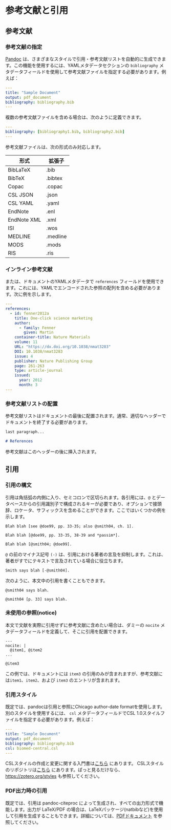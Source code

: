 # 参考文献と引用

## 参考文献

### 参考文献の指定

[Pandoc](https://pandoc.org/MANUAL.html#citations) は、さまざまなスタイルで引用・参考文献リストを自動的に生成できます。この機能を使用するには、YAMLメタデータセクションの `bibliography` メタデータフィールドを使用して参考文献ファイルを指定する必要があります。例えば：

```yaml
---
title: "Sample Document"
output: pdf_document
bibliography: bibliography.bib
---

```

複数の参考文献ファイルを含める場合は、次のように定義できます。

```yaml
---
bibliography: [bibliography1.bib, bibliography2.bib]
---

```

参考文献ファイルは、次の形式のみ対応します。

| 形式        | 拡張子          |
| ----------- | -------------- |
| BibLaTeX    | .bib           |
| BibTeX      | .bibtex        |
| Copac       | .copac         |
| CSL JSON    | .json          |
| CSL YAML    | .yaml          |
| EndNote     | .enl           |
| EndNote XML | .xml           |
| ISI         | .wos           |
| MEDLINE     | .medline       |
| MODS        | .mods          |
| RIS         | .ris           |

### インライン参考文献

または、ドキュメントのYAMLメタデータで `references` フィールドを使用できます。これには、YAMLでエンコードされた参照の配列を含める必要があります。次に例を示します。

```yaml
---
references:
  - id: fenner2012a
    title: One-click science marketing
    author:
      - family: Fenner
        given: Martin
    container-title: Nature Materials
    volume: 11
    URL: "https://dx.doi.org/10.1038/nmat3283"
    DOI: 10.1038/nmat3283
    issue: 4
    publisher: Nature Publishing Group
    page: 261-263
    type: article-journal
    issued:
      year: 2012
      month: 3
---

```

### 参考文献リストの配置

参考文献リストはドキュメントの最後に配置されます。通常、適切なヘッダーでドキュメントを終了する必要があります。

```markdown
last paragraph...

# References
```

参考文献はこのヘッダーの後に挿入されます。

## 引用

### 引用の構文

引用は角括弧の内側に入り、セミコロンで区切られます。各引用には、`@` とデータベースからの引用識別子で構成されるキーが必要であり、オプションで接頭辞、ロケータ、サフィックスを含めることができます。ここではいくつかの例を示します。

```
Blah blah [see @doe99, pp. 33-35; also @smith04, ch. 1].

Blah blah [@doe99, pp. 33-35, 38-39 and *passim*].

Blah blah [@smith04; @doe99].
```

`@` の前のマイナス記号 `(-)` は、引用における著者の言及を抑制します。これは、著者がすでにテキストで言及されている場合に役立ちます。

```
Smith says blah [-@smith04].
```

次のように、本文中の引用を書くこともできます。

```
@smith04 says blah.

@smith04 [p. 33] says blah.
```

### 未使用の参照(notice)

本文で文献を実際に引用せずに参考文献に含めたい場合は、ダミーの `nocite` メタデータフィールドを定義して、そこに引用を配置できます。

```
---
nocite: |
  @item1, @item2
...

@item3
```

この例では、ドキュメントには `item3` の引用のみが含まれますが、参考文献には`item1`、`item2`、および `item3` のエントリが含まれます。

### 引用スタイル

既定では、pandocは引用と参照にChicago author-date formatを使用します。別のスタイルを使用するには、 `csl` メタデータフィールドでCSL 1.0スタイルファイルを指定する必要があります。例えば：

```yaml
---
title: "Sample Document"
output: pdf_document
bibliography: bibliography.bib
csl: biomed-central.csl
---

```

CSLスタイルの作成と変更に関する入門書は[こちら](https://citationstyles.org/downloads/primer.html) にあります。 CSLスタイルのリポジトリは[こちら](https://github.com/citation-style-language/styles) にあります。ぱっと見るだけなら、https://zotero.org/styles も参照してください。

### PDF出力時の引用

既定では、引用は pandoc-citeproc によって生成され、すべての出力形式で機能します。出力が LaTeX/PDF の場合は、LaTeXパッケージ(natbibなど)を使用して引用を生成することもできます。詳細については、[PDFドキュメント](ja-jp/pandoc-pdf.md) を参照してください。
